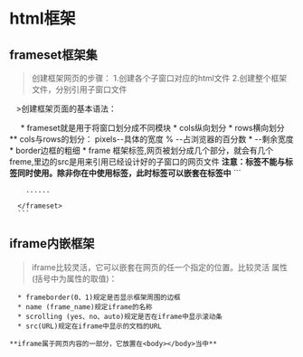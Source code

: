 # html框架

## frameset框架集
   >创建框架网页的步骤：
      1.创建各个子窗口对应的html文件
      2.创建整个框架文件，分别引用子窗口文件
      
    >创建框架页面的基本语法：
    
      * frameset就是用于将窗口划分成不同模块
      * cols纵向划分
      * rows横向划分
          ** cols与rows的划分：
            pixels--具体的宽度
            % --占浏览器的百分数
            * --剩余宽度
      * border边框的粗细
      * frame 框架标签,网页被划分成几个部分，就会有几个freme,里边的src是用来引用已经设计好的子窗口的网页文件
      **注意：<frameset></frameset>标签不能与<body></body>标签同时使用。除非你在<frameset>中使用<noframe>标签，此时<body>标签可以嵌套在<noframe>标签中**
      ```
      <frameset cols = "25%,50%,*" rows="50%,*" border="5">
        <frame src = "top.html">

        ......

      </frameset>
      ```
## iframe内嵌框架
   > iframe比较灵活，它可以嵌套在网页的任一个指定的位置。比较灵活
    属性(括号中为属性的取值)：
    
      * frameborder(0、1)规定是否显示框架周围的边框
      * name (frame_name)规定iframe的名称
      * scrolling (yes、no、auto)规定是否在iframe中显示滚动条
      * src(URL)规定在iframe中显示的文档的URL

    **iframe属于网页内容的一部分，它放置在<body></body>当中**
    
